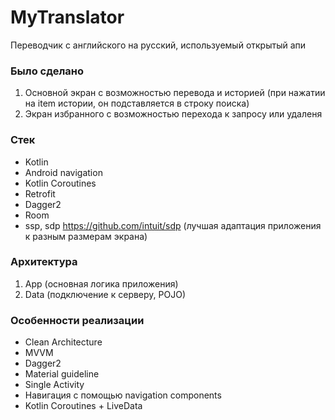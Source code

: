 # MyTranslator
Переводчик с английского на русский, используемый открытый апи

### Было сделано
1. Основной экран с возможностью перевода и историей (при нажатии на item истории, он подставляется в строку поиска)
2. Экран избранного с возможностью перехода к запросу или удаленя

### Стек
- Kotlin
- Android navigation
- Kotlin Coroutines
- Retrofit
- Dagger2
- Room
- ssp, sdp <https://github.com/intuit/sdp> (лучшая адаптация приложения к разным размерам экрана)

### Архитектура
1. App (основная логика приложения)
2. Data (подключение к серверу, POJO)

### Особенности реализации
- Clean Architecture
- MVVM
- Dagger2
- Material guideline
- Single Activity
- Навигация с помощью navigation components
- Kotlin Coroutines + LiveData
